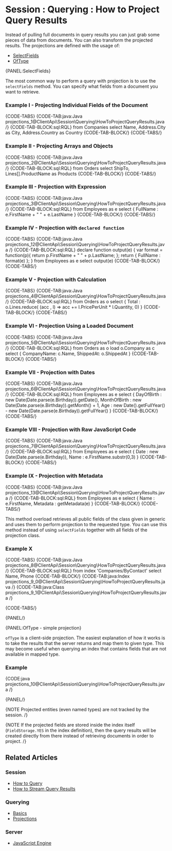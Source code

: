 # Session : Querying : How to Project Query Results

Instead of pulling full documents in query results you can just grab some pieces of data from documents. You can also transform the projected
results. The projections are defined with the usage of:

- [SelectFields](../../../client-api/session/querying/how-to-project-query-results#selectfields)
- [OfType](../../../client-api/session/querying/how-to-project-query-results#oftype---simple-projection)

{PANEL:SelectFields}

The most common way to perform a query with projection is to use the `selectFields` method. You can specify what fields from a document you want to retrieve.

### Example I - Projecting Individual Fields of the Document

{CODE-TABS}
{CODE-TAB:java:Java projections_1@ClientApi\Session\Querying\HowToProjectQueryResults.java /}
{CODE-TAB-BLOCK:sql:RQL}
from Companies
select Name, Address.City as City, Address.Country as Country
{CODE-TAB-BLOCK/}
{CODE-TABS/}

### Example II - Projecting Arrays and Objects

{CODE-TABS}
{CODE-TAB:java:Java projections_2@ClientApi\Session\Querying\HowToProjectQueryResults.java /}
{CODE-TAB-BLOCK:sql:RQL}
from Orders
select ShipTo, Lines[].ProductName as Products
{CODE-TAB-BLOCK/}
{CODE-TABS/}

### Example III - Projection with Expression

{CODE-TABS}
{CODE-TAB:java:Java projections_3@ClientApi\Session\Querying\HowToProjectQueryResults.java /}
{CODE-TAB-BLOCK:sql:RQL}
from Employees as e
select {
    FullName : e.FirstName + " " + e.LastName
}
{CODE-TAB-BLOCK/}
{CODE-TABS/}

### Example IV - Projection with `declared function`

{CODE-TABS}
{CODE-TAB:java:Java projections_12@ClientApi\Session\Querying\HowToProjectQueryResults.java /}
{CODE-TAB-BLOCK:sql:RQL}
declare function output(e) {
	var format = function(p){ return p.FirstName + " " + p.LastName; };
	return { FullName : format(e) };
}
from Employees as e select output(e)
{CODE-TAB-BLOCK/}
{CODE-TABS/}

### Example V - Projection with Calculation

{CODE-TABS}
{CODE-TAB:java:Java projections_4@ClientApi\Session\Querying\HowToProjectQueryResults.java /}
{CODE-TAB-BLOCK:sql:RQL}
from Orders as o
select {
    Total : o.Lines.reduce(
        (acc , l) => acc += l.PricePerUnit * l.Quantity, 0)
}
{CODE-TAB-BLOCK/}
{CODE-TABS/}

### Example VI - Projection Using a Loaded Document

{CODE-TABS}
{CODE-TAB:java:Java projections_5@ClientApi\Session\Querying\HowToProjectQueryResults.java /}
{CODE-TAB-BLOCK:sql:RQL}
from Orders as o
load o.Company as c
select {
	CompanyName: c.Name,
	ShippedAt: o.ShippedAt
}
{CODE-TAB-BLOCK/}
{CODE-TABS/}

### Example VII - Projection with Dates

{CODE-TABS}
{CODE-TAB:java:Java projections_6@ClientApi\Session\Querying\HowToProjectQueryResults.java /}
{CODE-TAB-BLOCK:sql:RQL}
from Employees as e 
select { 
    DayOfBirth : new Date(Date.parse(e.Birthday)).getDate(), 
    MonthOfBirth : new Date(Date.parse(e.Birthday)).getMonth() + 1,
    Age : new Date().getFullYear() - new Date(Date.parse(e.Birthday)).getFullYear() 
}
{CODE-TAB-BLOCK/}
{CODE-TABS/}

### Example VIII - Projection with Raw JavaScript Code

{CODE-TABS}
{CODE-TAB:java:Java projections_7@ClientApi\Session\Querying\HowToProjectQueryResults.java /}
{CODE-TAB-BLOCK:sql:RQL}
from Employees as e 
select {
    Date : new Date(Date.parse(e.Birthday)), 
    Name : e.FirstName.substr(0,3)
}
{CODE-TAB-BLOCK/}
{CODE-TABS/}

### Example IX - Projection with Metadata

{CODE-TABS}
{CODE-TAB:java:Java projections_13@ClientApi\Session\Querying\HowToProjectQueryResults.java /}
{CODE-TAB-BLOCK:sql:RQL}
from Employees as e 
select {
     Name : e.FirstName, 
     Metadata : getMetadata(e)
}
{CODE-TAB-BLOCK/}
{CODE-TABS/}

This method overload retrieves all public fields of the class given in generic and uses them to perform projection to the requested type.
You can use this method instead of using `selectFields` together with all fields of the projection class.

### Example X

{CODE-TABS}
{CODE-TAB:java:Java projections_8@ClientApi\Session\Querying\HowToProjectQueryResults.java /}
{CODE-TAB-BLOCK:sql:RQL}
from index 'Companies/ByContact' 
select Name, Phone
{CODE-TAB-BLOCK/}
{CODE-TAB:java:Index projections_9_0@ClientApi\Session\Querying\HowToProjectQueryResults.java /}
{CODE-TAB:java:Class projections_9_1@ClientApi\Session\Querying\HowToProjectQueryResults.java /}

{CODE-TABS/}

{PANEL/}

{PANEL:OfType - simple projection}

`ofType` is a client-side projection. The easiest explanation of how it works is to take the results that the server returns and map them to given type. This may become useful when querying an index that contains fields that are not available in mapped type.

### Example

{CODE:java projections_10@ClientApi\Session\Querying\HowToProjectQueryResults.java /}

{PANEL/}

{NOTE Projected entities (even named types) are not tracked by the session. /}

{NOTE If the projected fields are stored inside the index itself (`FieldStorage.YES` in the index definition), then the query results will be created directly from there instead of retrieving documents in order to project. /}

## Related Articles

### Session

- [How to Query](../../../client-api/session/querying/how-to-query)
- [How to Stream Query Results](../../../client-api/session/querying/how-to-stream-query-results)

### Querying

- [Basics](../../../indexes/querying/basics)
- [Projections](../../../indexes/querying/projections)

### Server

- [JavaScript Engine](../../../server/kb/javascript-engine)  
